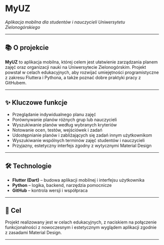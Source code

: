 # MyUZ

_Aplikacja mobilna dla studentów i nauczycieli Uniwersytetu Zielonogórskiego_

---

## 📚 O projekcie

**MyUZ** to aplikacja mobilna, której celem jest ułatwienie zarządzania planem zajęć oraz organizacji nauki na Uniwersytecie Zielonogórskim. Projekt powstał w celach edukacyjnych, aby rozwijać umiejętności programistyczne z zakresu Fluttera i Pythona, a także poznać dobre praktyki pracy z GitHubem.

---

## ✨ Kluczowe funkcje

- Przeglądanie indywidualnego planu zajęć
- Porównywanie planów różnych grup lub nauczycieli
- Wyszukiwanie planów według wybranych kryteriów
- Notowanie ocen, testów, wejściówek i zadań
- Udostępnianie planów i zabliżających się zadań innym użytkownikom
- Wyszukiwanie wspólnych terminów zajęć studentów i nauczycieli
- Przyjazny, estetyczny interfejs zgodny z wytycznymi Material Design

---

## 🛠️ Technologie

- **Flutter (Dart)** – budowa aplikacji mobilnej i interfejsu użytkownika
- **Python** – logika, backend, narzędzia pomocnicze
- **GitHub** – kontrola wersji i współpraca

---

## 🎯 Cel

Projekt realizowany jest w celach edukacyjnych, z naciskiem na połączenie funkcjonalności z nowoczesnym i estetycznym wyglądem aplikacji zgodnie z zasadami Material Design.

---
